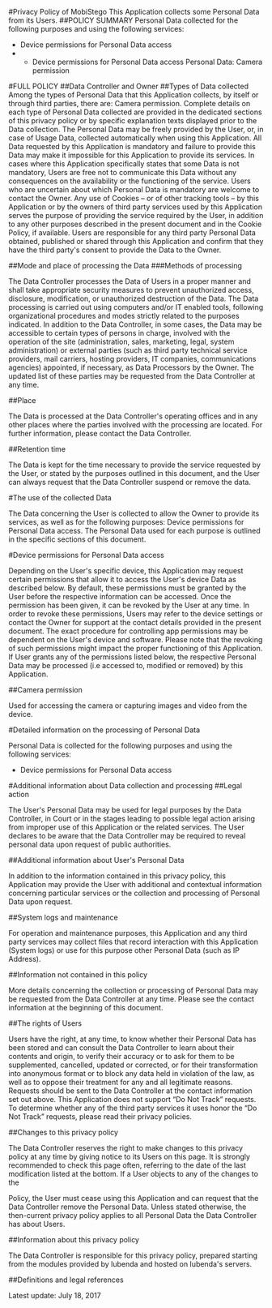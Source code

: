  #Privacy Policy of MobiStego
This Application collects some Personal Data from its Users.
##POLICY SUMMARY
Personal Data collected for the following purposes and using the following services:
* Device permissions for Personal Data access 
* * Device permissions for Personal Data access
Personal Data: Camera permission

#FULL POLICY 
##Data Controller and Owner
##Types of Data collected
Among the types of Personal Data that this Application collects, by itself or through third parties, there are: Camera permission.
Complete details on each type of Personal Data collected are provided in the dedicated sections of this privacy policy or by specific explanation texts displayed prior to the Data collection.
The Personal Data may be freely provided by the User, or, in case of Usage Data, collected automatically when using this Application.
All Data requested by this Application is mandatory and failure to provide this Data may make it impossible for this Application to provide its services. In cases where this Application specifically states that some Data is not mandatory, Users are free not to communicate this Data without any consequences on the availability or the functioning of the service.
Users who are uncertain about which Personal Data is mandatory are welcome to contact the Owner.
Any use of Cookies – or of other tracking tools – by this Application or by the owners of third party services used by this Application serves the purpose of providing the service required by the User, in addition to any other purposes described in the present document and in the Cookie Policy, if available.
Users are responsible for any third party Personal Data obtained, published or shared through this Application and confirm that they have the third party's consent to provide the Data to the Owner.

##Mode and place of processing the Data 
###Methods of processing

   The Data Controller processes the Data of Users in a proper manner and shall take appropriate
 security measures to prevent unauthorized access, disclosure, modification, or unauthorized destruction of the Data.
The Data processing is carried out using computers and/or IT enabled tools, following organizational procedures and modes strictly related to the purposes indicated. In addition to the Data Controller, in some cases, the Data may be accessible to certain types of persons in charge, involved with the operation of the site (administration, sales, marketing, legal, system administration) or external parties (such as third party technical service providers, mail carriers, hosting providers, IT companies, communications agencies) appointed, if necessary, as Data Processors by the Owner. The updated list of these parties may be requested from the Data Controller at any time.

##Place

The Data is processed at the Data Controller's operating offices and in any other places where the parties involved with the processing are located. For further information, please contact the Data Controller.

##Retention time

The Data is kept for the time necessary to provide the service requested by the User, or stated by the purposes outlined in this document, and the User can always request that the Data Controller suspend or remove the data.

#The use of the collected Data

The Data concerning the User is collected to allow the Owner to provide its services, as well as for the following purposes: Device permissions for Personal Data access.
The Personal Data used for each purpose is outlined in the specific sections of this document.

#Device permissions for Personal Data access

Depending on the User's specific device, this Application may request certain permissions that allow it to access the User's device Data as described below.
By default, these permissions must be granted by the User before the respective information can be accessed. Once the permission has been given, it can be revoked by the User at any time. In order to revoke these permissions, Users may refer to the device settings or contact the Owner for support at the contact details provided in the present document.
The exact procedure for controlling app permissions may be dependent on the User's device and software.
Please note that the revoking of such permissions might impact the proper functioning of this Application.
If User grants any of the permissions listed below, the respective Personal Data may be processed (i.e accessed to, modified or removed) by this Application.

##Camera permission

Used for accessing the camera or capturing images and video from the device.

#Detailed information on the processing of Personal Data

Personal Data is collected for the following purposes and using the following services:

* Device permissions for Personal Data access

#Additional information about Data collection and processing 
##Legal action

The User's Personal Data may be used for legal purposes by the Data Controller, in Court or in the stages leading to possible legal action arising from improper use of this Application or the related services.
The User declares to be aware that the Data Controller may be required to reveal personal data upon request of public authorities.

##Additional information about User's Personal Data

In addition to the information contained in this privacy policy, this Application may provide the User with additional and contextual information concerning particular services or the collection and processing of Personal Data upon request.

##System logs and maintenance

For operation and maintenance purposes, this Application and any third party services may collect files that record interaction with this Application (System logs) or use for this purpose other Personal Data (such as IP Address).

##Information not contained in this policy

More details concerning the collection or processing of Personal Data may be requested from the Data Controller at any time. Please see the contact information at the beginning of this document.

##The rights of Users

Users have the right, at any time, to know whether their Personal Data has been stored and can consult the Data Controller to learn about their contents and origin, to verify their accuracy or to ask for them to be supplemented, cancelled, updated or corrected, or for their transformation into anonymous format or to block any data held in violation of the law, as well as to oppose their treatment for any and all legitimate reasons. Requests should be sent to the Data Controller at the contact information set out above.
This Application does not support “Do Not Track” requests.
To determine whether any of the third party services it uses honor the “Do Not Track” requests, please read their privacy policies.

##Changes to this privacy policy

The Data Controller reserves the right to make changes to this privacy policy at any time by giving notice to its Users on this page. It is strongly recommended to check this page often, referring to the date of the last modification listed at the bottom. If a User objects to any of the changes to the

 Policy, the User must cease using this Application and can request that the Data Controller remove the Personal Data. Unless stated otherwise, the then-current privacy policy applies to all Personal Data the Data Controller has about Users.

##Information about this privacy policy

The Data Controller is responsible for this privacy policy, prepared starting from the modules provided by Iubenda and hosted on Iubenda's servers.

##Definitions and legal references

Latest update: July 18, 2017
